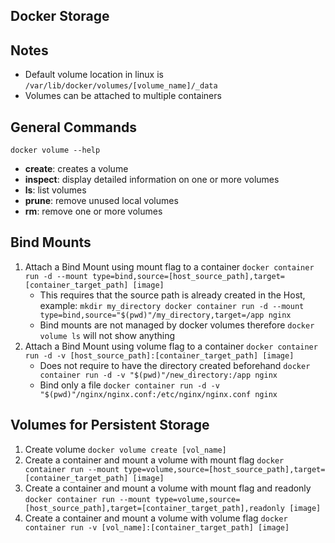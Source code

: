 ## Docker Storage

## Notes
* Default volume location in linux is `/var/lib/docker/volumes/[volume_name]/_data`
* Volumes can be attached to multiple containers

## General Commands
`docker volume --help`
* **create**: creates a volume
* **inspect**: display detailed information on one or more volumes
* **ls**: list volumes
* **prune**: remove unused local volumes
* **rm**: remove one or more volumes

## Bind Mounts
1. Attach a Bind Mount using mount flag to a container `docker container run -d --mount type=bind,source=[host_source_path],target=[container_target_path] [image]`
   * This requires that the source path is already created in the Host, example:
        `
        mkdir my_directory
        docker container run -d --mount type=bind,source="$(pwd)"/my_directory,target=/app nginx
        `
    * Bind mounts are not managed by docker volumes therefore `docker volume ls` will not show anything
2. Attach a Bind Mount using volume flag to a container `docker container run -d -v [host_source_path]:[container_target_path] [image]`
   * Does not require to have the directory created beforehand `docker container run -d -v "$(pwd)"/new_directory:/app nginx`
   * Bind only a file `docker container run -d -v "$(pwd)"/nginx/nginx.conf:/etc/nginx/nginx.conf nginx`

## Volumes for Persistent Storage
1. Create volume `docker volume create [vol_name]`
2. Create a container and mount a volume with mount flag `docker container run --mount type=volume,source=[host_source_path],target=[container_target_path] [image]`
3. Create a container and mount a volume with mount flag and readonly `docker container run --mount type=volume,source=[host_source_path],target=[container_target_path],readonly [image]`
4. Create a container and mount a volume with volume flag `docker container run -v [vol_name]:[container_target_path] [image]`